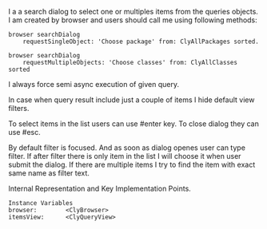 I a a search dialog to select one or multiples items from the queries objects.
I am created by browser and users should call me using following methods: 

	browser searchDialog 
		requestSingleObject: 'Choose package' from: ClyAllPackages sorted.

	browser searchDialog 
		requestMultipleObjects: 'Choose classes' from: ClyAllClasses sorted

I always force semi async execution of given query.

In case when query result include just a couple of items I hide default view filters.

To select items in the list users can use #enter key. To close dialog they can use #esc. 

By default filter is focused. And as soon as dialog openes user can type filter.
If after filter there is only item in the list I will choose it when user submit the dialog.
If there are multiple items I try to find the item with exact same name as filter text.

Internal Representation and Key Implementation Points.

    Instance Variables
	browser:		<ClyBrowser>
	itemsView:		<ClyQueryView>